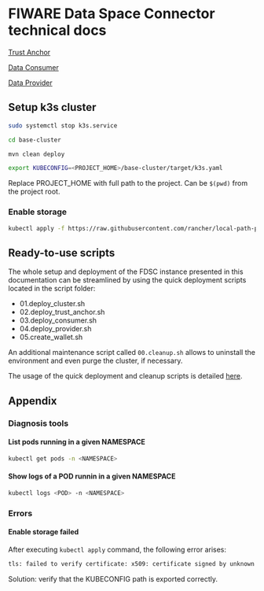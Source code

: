 # FIWARE Data Space Connector technical docs

[Trust Anchor](trust-anchor/TRUST-ANCHOR.MD)

[Data Consumer](consumer/CONSUMER.MD)

[Data Provider](provider/PROVIDER.MD)

## Setup k3s cluster

```bash
sudo systemctl stop k3s.service

cd base-cluster

mvn clean deploy

export KUBECONFIG=<PROJECT_HOME>/base-cluster/target/k3s.yaml
```

Replace PROJECT_HOME with full path to the project. Can be `$(pwd)` from the project root.

### Enable storage

```bash
kubectl apply -f https://raw.githubusercontent.com/rancher/local-path-provisioner/v0.0.30/deploy/local-path-storage.yaml
```

## Ready-to-use scripts

The whole setup and deployment of the FDSC instance presented in this documentation can be streamlined by using the quick deployment scripts located in the script folder:

* 01.deploy_cluster.sh
* 02.deploy_trust_anchor.sh
* 03.deploy_consumer.sh
* 04.deploy_provider.sh
* 05.create_wallet.sh

An additional maintenance script called `00.cleanup.sh` allows to uninstall the environment and even purge the cluster, if necessary.

The usage of the quick deployment and cleanup scripts is detailed [here](SCRIPTS.MD).

## Appendix

### Diagnosis tools

#### List pods running in a given NAMESPACE

```bash
kubectl get pods -n <NAMESPACE>
```

#### Show logs of a POD runnin in a given NAMESPACE

```bash
kubectl logs <POD> -n <NAMESPACE>
```

### Errors

#### Enable storage failed

After executing `kubectl apply` command, the following error arises:

```bash
tls: failed to verify certificate: x509: certificate signed by unknown authority; if you choose to ignore these errors, turn validation off with --validate=false
```

Solution: verify that the KUBECONFIG path is exported correctly.
